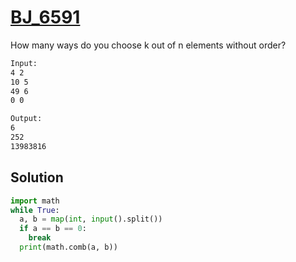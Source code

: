 # [BJ_6591](https://acmicpc.net/problem/6591)

How many ways do you choose k out of n elements without order?

```txt
Input:
4 2
10 5
49 6
0 0

Output:
6
252
13983816
```

## Solution

```py
import math
while True:
  a, b = map(int, input().split())
  if a == b == 0:
    break
  print(math.comb(a, b))
```
